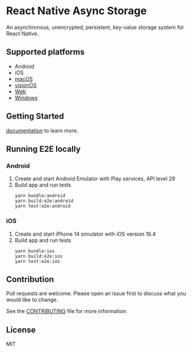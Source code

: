 # React Native Async Storage

An asynchronous, unencrypted, persistent, key-value storage system for React
Native.

## Supported platforms

- Android
- iOS
- [macOS](https://github.com/react-native-async-storage/async-storage/releases/tag/v1.8.1)
- [visionOS](https://github.com/react-native-async-storage/async-storage/releases/tag/v1.22.0)
- [Web](https://github.com/react-native-async-storage/async-storage/releases/tag/v1.9.0)
- [Windows](https://github.com/react-native-async-storage/async-storage/releases/tag/v1.10.0)

## Getting Started


[documentation](https://react-native-async-storage.github.io/async-storage/docs/install)
to learn more.

## Running E2E locally

### Android

1. Create and start Android Emulator with Play services, API level 29
2. Build app and run tests
   ```shell
   yarn bundle:android
   yarn build:e2e:android
   yarn test:e2e:android
   ```

### iOS

1. Create and start iPhone 14 simulator with iOS version 16.4
2. Build app and run tests
   ```shell
   yarn bundle:ios
   yarn build:e2e:ios
   yarn test:e2e:ios
   ```

## Contribution

Pull requests are welcome. Please open an issue first to discuss what you would
like to change.

See the [CONTRIBUTING](.github/CONTRIBUTING.md) file for more information.

## License

MIT

